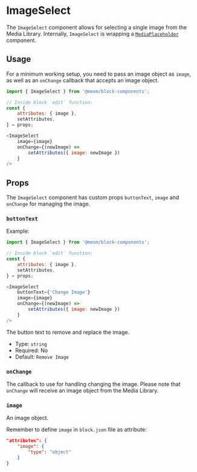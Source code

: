 # ImageSelect

The `ImageSelect` component allows for selecting a single image from the Media Library.
Internally, `ImageSelect` is wrapping a [`MediaPlaceholder`](https://github.com/WordPress/gutenberg/blob/trunk/packages/block-editor/src/components/media-placeholder/index.js) component.

## Usage

For a minimum working setup, you need to pass an image object as `image`, as well as an `onChange` callback that accepts an image object.

```js
import { ImageSelect } from '@meom/block-components';

// Inside block `edit` function:
const {
    attributes: { image },
    setAttributes,
} = props;

<ImageSelect
    image={image}
    onChange={(newImage) =>
        setAttributes({ image: newImage })
    }
/>
```

## Props

The `ImageSelect` component has custom props `buttonText`, `image` and `onChange`  for managing the image.

### `buttonText`

Example:

```js
import { ImageSelect } from '@meom/block-components';

// Inside block `edit` function:
const {
    attributes: { image },
    setAttributes,
} = props;

<ImageSelect
    buttonText={'Change Image'}
    image={image}
    onChange={(newImage) =>
        setAttributes({ image: newImage })
    }
/>
```

The button text to remove and replace the image.

- Type: `string`
- Required: No
- Default: `Remove Image`


### `onChange`

The callback to use for handling changing the image.
Please note that `onChange` will receive an image object from the Media Library.

### `image`

An image object.

Remember to define `image` in `block.json` file as attribute:

```json
"attributes": {
    "image": {
        "type": "object"
    }
}
```
